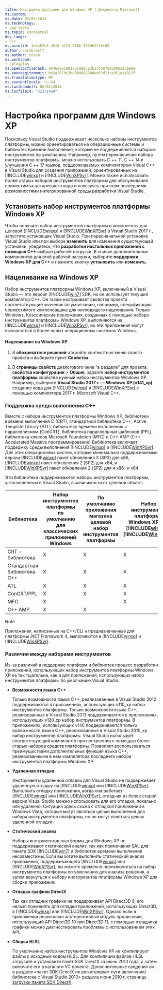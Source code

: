 ```yaml
---
title: Настройка программ для Windows XP | Документы Microsoft
ms.custom: ''
ms.date: 02/02/2018
ms.technology:
- cpp-tools
ms.topic: conceptual
dev_langs:
- C++
ms.assetid: 1e4487b3-d815-4123-878b-5718b22f0fd5
author: corob-msft
ms.author: corob
ms.workload:
- cplusplus
ms.openlocfilehash: a846ea5508173ce0e383b1c4b8798b896ae5be0e
ms.sourcegitcommit: be2a7679c2bd80968204dee03d13ca961eaa31ff
ms.translationtype: MT
ms.contentlocale: ru-RU
ms.lasthandoff: 05/03/2018
ms.locfileid: "32371490"
---
```

# <a name="configuring-programs-for-windows-xp"></a>Настройка программ для Windows XP

Поскольку Visual Studio поддерживает несколько наборы инструментов платформы, можно ориентироваться на операционные системы и библиотек времени выполнения, которые не поддерживаются набором инструментов по умолчанию. Например, путем переключения набора инструментов платформы, можно использовать C ++ 11, C ++ 14 и улучшения C ++ 17 языков, поддерживаемых компилятором Visual C++ в Visual Studio для создания приложений, ориентированных на [!INCLUDE[winxp](../build/includes/winxp_md.md)] и [!INCLUDE[WinXPSvr](../build/includes/winxpsvr_md.md)]. Можно также использовать более старых наборов инструментов платформы для обслуживания совместимых устаревшего кода и пользуясь при этом последними возможностями интегрированной среды разработки Visual Studio.

## <a name="install-the-windows-xp-platform-toolset"></a>Установить набор инструментов платформы Windows XP
Чтобы получить набор инструментов платформы и компоненты для целевой [!INCLUDE[winxp](../build/includes/winxp_md.md)] и [!INCLUDE[WinXPSvr](../build/includes/winxpsvr_md.md)] в Visual Studio 2017 г., запустите установщик Visual Studio. При первоначальной установке Visual Studio или при выборе **изменить** для изменения существующей установки, убедитесь, что **разработки настольных приложений с помощью C++** выбран рабочей нагрузки. В списке дополнительных компонентов для этой рабочей нагрузки, выберите **поддержки Windows XP для C++** и нажмите кнопку **установить** или **изменить**.

## <a name="windows-xp-targeting-experience"></a>Нацеливание на Windows XP

Набор инструментов платформы Windows XP, включенный в Visual Studio — это версия [!INCLUDE[win7](../build/includes/win7_md.md)] SDK, но он использует текущий компилятор C++. Он также настраивает свойства проекта соответствующие значения по умолчанию, например, спецификацию совместимого компоновщика для нисходящего нацеливания. Только Windows, Классические приложения, созданных с помощью набора инструментов платформы Windows XP, выполняются на [!INCLUDE[winxp](../build/includes/winxp_md.md)] и [!INCLUDE[WinXPSvr](../build/includes/winxpsvr_md.md)], но эти приложения могут выполняться в более новых операционных системах Windows.

#### <a name="to-target-windows-xp"></a>Нацеливание на Windows XP

1. В **обозревателе решений** откройте контекстное меню своего проекта и выберите пункт **Свойства**.

1. В **страницы свойств** диалогового окна "в разделе" для проекта, **свойства конфигурации** > **Общие**, задайте **набор инструментов платформы** свойства нужный набор инструментов Windows XP. Например, выберите **Visual Studio 2017 г. — Windows XP (v141_xp)** создание кода для [!INCLUDE[winxp](../build/includes/winxp_md.md)] и [!INCLUDE[WinXPSvr](../build/includes/winxpsvr_md.md)] с помощью компилятора 2017 г. Microsoft Visual C++.

### <a name="c-runtime-support"></a>Поддержка среды выполнения C++

Вместе с набора инструментов платформы Windows XP, библиотеки времени выполнения C (CRT), стандартной библиотеки C++, Active Template Library (ATL), библиотеку времени выполнения с параллелизмом (ConCRT), библиотека параллельных шаблонов (PPL), библиотека классов Microsoft Foundation (MFC) и C++ AMP (C++ Accelerated Massive программирование) Библиотека включает поддержку среды выполнения [!INCLUDE[winxp](../build/includes/winxp_md.md)] и [!INCLUDE[WinXPSvr](../build/includes/winxpsvr_md.md)]. Для этих операционных систем, которые минимально поддерживаемые версии [!INCLUDE[winxp](../build/includes/winxp_md.md)] пакет обновления 3 (SP3) для x86, [!INCLUDE[winxp](../build/includes/winxp_md.md)] пакет обновления 2 (SP2) для x64, и [!INCLUDE[WinXPSvr](../build/includes/winxpsvr_md.md)] пакет обновления 2 (SP2) для и x86- и x64.

Эти библиотеки поддерживаются наборы инструментов платформы, установленным в Visual Studio, в зависимости от целевой объект:

|Библиотека|Набор инструментов платформы по умолчанию для классических приложений Windows|По умолчанию приложения магазина целевой набор инструментов платформы|Набор инструментов платформы Windows XP для [!INCLUDE[winxp](../build/includes/winxp_md.md)] и [!INCLUDE[WinXPSvr](../build/includes/winxpsvr_md.md)]|
|---|---|---|---|
|CRT - библиотека|X|X|X|
|Стандартная библиотека C++|X|X|X|
|ATL|X|X|X|
|ConCRT/PPL|X|X|X|
|MFC|X||X|
|C++ AMP|X|X||

> [!NOTE]
> Приложения, написанные на C++/CLI и предназначенные для платформы .NET Framework 4, выполняются в [!INCLUDE[winxp](../build/includes/winxp_md.md)] и [!INCLUDE[WinXPSvr](../build/includes/winxpsvr_md.md)].

### <a name="differences-between-the-toolsets"></a>Различия между наборами инструментов

Из-за различий в поддержке платформ и библиотек процесс разработки приложений, использующих набор инструментов платформы Windows XP не так тщательна, как и для приложений, использующих набор инструментов платформы по умолчанию Visual Studio.

- **Возможности языка C++**

   Только возможности языка C++, реализованные в Visual Studio 2012 поддерживаются в приложениях, использующих v110\_xp набор инструментов платформы. Только возможности языка C++, реализованные в Visual Studio 2013 поддерживаются в приложениях, использующих v120\_xp набор инструментов платформы. В приложениях, использующих v140 поддерживаются только возможности языка C++, реализованные в Visual Studio 2015\_xp набор инструментов платформы. Visual Studio использует соответствующий компилятор при построении с помощью более старых наборов средств платформы. Позволяет воспользоваться преимуществами дополнительных функций языка C++, реализованными в нем компилятора последнего набора инструментов платформы Windows XP.

- **Удаленная отладка**

   Инструменты удаленной отладки для Visual Studio не поддерживает удаленную отладку на [!INCLUDE[winxp](../build/includes/winxp_md.md)] или [!INCLUDE[WinXPSvr](../build/includes/winxpsvr_md.md)]. Выполнить отладку приложения, когда она работает [!INCLUDE[winxp](../build/includes/winxp_md.md)] или [!INCLUDE[WinXPSvr](../build/includes/winxpsvr_md.md)], отладчик из более старой версии Visual Studio можно использовать для его отладки, локально или удаленно. Ситуация здесь схожа с отладкой приложений в Windows Vista, которые могут являться целью выполнения для набора инструментов платформы, но не могут являться целью удаленной отладки.

- **Статический анализ**

   Наборы инструментов платформы для Windows XP не поддерживают статический анализ, так как примечания SAL для пакета SDK [!INCLUDE[win7](../build/includes/win7_md.md)] и библиотек времени выполнения несовместимы. Если вы хотите выполнить статический анализ приложения, поддерживающего [!INCLUDE[winxp](../build/includes/winxp_md.md)] или [!INCLUDE[WinXPSvr](../build/includes/winxpsvr_md.md)], вы можете временно переключиться на набор инструментов платформы по умолчанию для анализа решения, а затем вернуться к набору инструментов платформы Windows XP для сборки приложения.

- **Отладка графики DirectX**

     Так как отладчик графики не поддерживает API Direct3D 9, его нельзя применять для отладки приложений, использующих Direct3D, в [!INCLUDE[winxp](../build/includes/winxp_md.md)] или [!INCLUDE[WinXPSvr](../build/includes/winxpsvr_md.md)]. Однако если в приложении реализован альтернативный модуль прорисовки, использующий API Direct3D 10 или Direct3D 11, с помощью отладчика графики можно диагностировать проблемы с использованием этих API.

- **Сборка HLSL**

   По умолчанию набор инструментов Windows XP не компилирует файлы с исходным кодом HLSL. Для компиляции файлов HLSL загрузите и установите пакет SDK DirectX за июнь 2010 года, а затем включите его в каталоги VC проекта. Дополнительные сведения см. в разделе «пакет SDK DirectX не регистрирует пути включения/библиотека с Visual Studio 2010» раздела [июня 2010 г. странице загрузки пакета SDK DirectX](http://www.microsoft.com/download/details.aspx?displaylang=en&id=6812).

